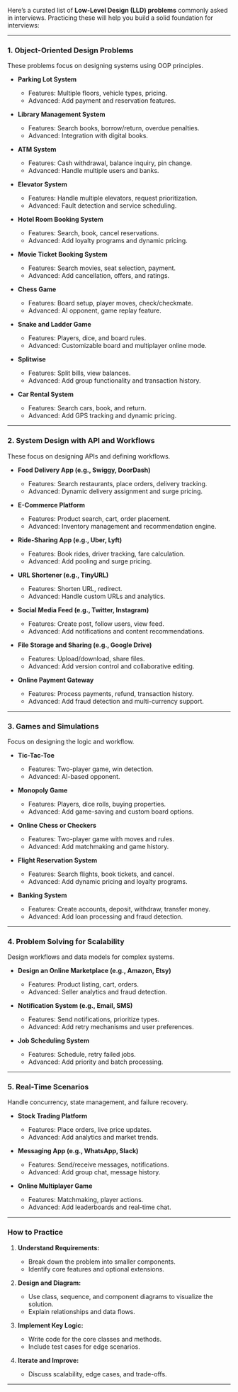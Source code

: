 Here’s a curated list of **Low-Level Design (LLD) problems** commonly asked in interviews. Practicing these will help you build a solid foundation for interviews:

---

### **1. Object-Oriented Design Problems**
These problems focus on designing systems using OOP principles.

- **Parking Lot System**
  - Features: Multiple floors, vehicle types, pricing.
  - Advanced: Add payment and reservation features.

- **Library Management System**
  - Features: Search books, borrow/return, overdue penalties.
  - Advanced: Integration with digital books.

- **ATM System**
  - Features: Cash withdrawal, balance inquiry, pin change.
  - Advanced: Handle multiple users and banks.

- **Elevator System**
  - Features: Handle multiple elevators, request prioritization.
  - Advanced: Fault detection and service scheduling.

- **Hotel Room Booking System**
  - Features: Search, book, cancel reservations.
  - Advanced: Add loyalty programs and dynamic pricing.

- **Movie Ticket Booking System**
  - Features: Search movies, seat selection, payment.
  - Advanced: Add cancellation, offers, and ratings.

- **Chess Game**
  - Features: Board setup, player moves, check/checkmate.
  - Advanced: AI opponent, game replay feature.

- **Snake and Ladder Game**
  - Features: Players, dice, and board rules.
  - Advanced: Customizable board and multiplayer online mode.

- **Splitwise**
  - Features: Split bills, view balances.
  - Advanced: Add group functionality and transaction history.

- **Car Rental System**
  - Features: Search cars, book, and return.
  - Advanced: Add GPS tracking and dynamic pricing.

---

### **2. System Design with API and Workflows**
These focus on designing APIs and defining workflows.

- **Food Delivery App (e.g., Swiggy, DoorDash)**
  - Features: Search restaurants, place orders, delivery tracking.
  - Advanced: Dynamic delivery assignment and surge pricing.

- **E-Commerce Platform**
  - Features: Product search, cart, order placement.
  - Advanced: Inventory management and recommendation engine.

- **Ride-Sharing App (e.g., Uber, Lyft)**
  - Features: Book rides, driver tracking, fare calculation.
  - Advanced: Add pooling and surge pricing.

- **URL Shortener (e.g., TinyURL)**
  - Features: Shorten URL, redirect.
  - Advanced: Handle custom URLs and analytics.

- **Social Media Feed (e.g., Twitter, Instagram)**
  - Features: Create post, follow users, view feed.
  - Advanced: Add notifications and content recommendations.

- **File Storage and Sharing (e.g., Google Drive)**
  - Features: Upload/download, share files.
  - Advanced: Add version control and collaborative editing.

- **Online Payment Gateway**
  - Features: Process payments, refund, transaction history.
  - Advanced: Add fraud detection and multi-currency support.

---

### **3. Games and Simulations**
Focus on designing the logic and workflow.

- **Tic-Tac-Toe**
  - Features: Two-player game, win detection.
  - Advanced: AI-based opponent.

- **Monopoly Game**
  - Features: Players, dice rolls, buying properties.
  - Advanced: Add game-saving and custom board options.

- **Online Chess or Checkers**
  - Features: Two-player game with moves and rules.
  - Advanced: Add matchmaking and game history.

- **Flight Reservation System**
  - Features: Search flights, book tickets, and cancel.
  - Advanced: Add dynamic pricing and loyalty programs.

- **Banking System**
  - Features: Create accounts, deposit, withdraw, transfer money.
  - Advanced: Add loan processing and fraud detection.

---

### **4. Problem Solving for Scalability**
Design workflows and data models for complex systems.

- **Design an Online Marketplace (e.g., Amazon, Etsy)**
  - Features: Product listing, cart, orders.
  - Advanced: Seller analytics and fraud detection.

- **Notification System (e.g., Email, SMS)**
  - Features: Send notifications, prioritize types.
  - Advanced: Add retry mechanisms and user preferences.

- **Job Scheduling System**
  - Features: Schedule, retry failed jobs.
  - Advanced: Add priority and batch processing.

---

### **5. Real-Time Scenarios**
Handle concurrency, state management, and failure recovery.

- **Stock Trading Platform**
  - Features: Place orders, live price updates.
  - Advanced: Add analytics and market trends.

- **Messaging App (e.g., WhatsApp, Slack)**
  - Features: Send/receive messages, notifications.
  - Advanced: Add group chat, message history.

- **Online Multiplayer Game**
  - Features: Matchmaking, player actions.
  - Advanced: Add leaderboards and real-time chat.

---

### **How to Practice**
1. **Understand Requirements:**
   - Break down the problem into smaller components.
   - Identify core features and optional extensions.

2. **Design and Diagram:**
   - Use class, sequence, and component diagrams to visualize the solution.
   - Explain relationships and data flows.

3. **Implement Key Logic:**
   - Write code for the core classes and methods.
   - Include test cases for edge scenarios.

4. **Iterate and Improve:**
   - Discuss scalability, edge cases, and trade-offs.

---

